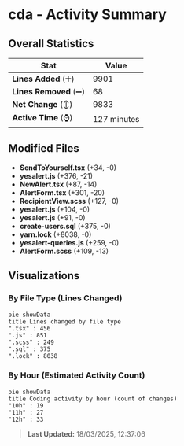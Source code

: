 # cda - Activity Summary 

## Overall Statistics

| Stat                   | Value                                                             |
| ---------------------- | ----------------------------------------------------------------- |
| **Lines Added** (➕)   | 9901                                          |
| **Lines Removed** (➖) | 68                                        |
| **Net Change** (↕)    | 9833                |
| **Active Time** (⌚)   | 127 minutes |


## Modified Files
- **SendToYourself.tsx** (+34, -0)
- **yesalert.js** (+376, -21)
- **NewAlert.tsx** (+87, -14)
- **AlertForm.tsx** (+301, -20)
- **RecipientView.scss** (+127, -0)
- **yesalert.js** (+104, -0)
- **yesalert.js** (+91, -0)
- **create-users.sql** (+375, -0)
- **yarn.lock** (+8038, -0)
- **yesalert-queries.js** (+259, -0)
- **AlertForm.scss** (+109, -13)

## Visualizations

### By File Type (Lines Changed)

```mermaid
pie showData
title Lines changed by file type
".tsx" : 456
".js" : 851
".scss" : 249
".sql" : 375
".lock" : 8038
```

### By Hour (Estimated Activity Count)

```mermaid
pie showData
title Coding activity by hour (count of changes)
"10h" : 19
"11h" : 27
"12h" : 33
```


> **Last Updated:** 18/03/2025, 12:37:06